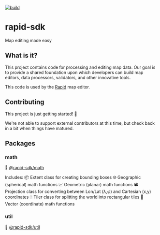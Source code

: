 [![build](https://github.com/rapideditor/rapid-sdk/workflows/build/badge.svg)](https://github.com/rapideditor/rapid-sdk/actions?query=workflow%3A%22build%22)


# rapid-sdk

Map editing made easy


## What is it?

This project contains code for processing and editing map data.  Our goal is to provide a shared foundation upon which developers can build map editors, data processors, validators, and other innovative tools.

This code is used by the [Rapid](https://github.com/facebook/Rapid) map editor.


## Contributing

This project is just getting started! 🌱

We're not able to support external contributors at this time, but check back in a bit when things have matured.


## Packages

### math

🧳 [@rapid-sdk/math](/packages/math)

Includes:
📦 Extent class for creating bounding boxes
🌐 Geographic (spherical) math functions
📈 Geometric (planar) math functions
📽 Projection class for converting between Lon/Lat (λ,φ) and Cartesian (x,y) coordinates
🀄️ Tiler class for splitting the world into rectangular tiles
📐 Vector (coordinate) math functions


### util

🧳 [@rapid-sdk/util](/packages/util)
